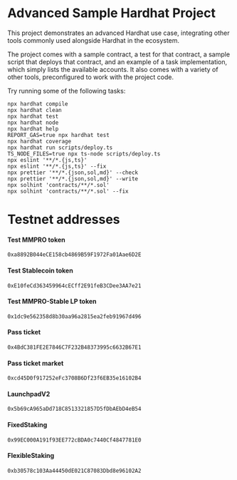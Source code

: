 # Advanced Sample Hardhat Project

This project demonstrates an advanced Hardhat use case, integrating other tools commonly used alongside Hardhat in the ecosystem.

The project comes with a sample contract, a test for that contract, a sample script that deploys that contract, and an example of a task implementation, which simply lists the available accounts. It also comes with a variety of other tools, preconfigured to work with the project code.

Try running some of the following tasks:

```shell
npx hardhat compile
npx hardhat clean
npx hardhat test
npx hardhat node
npx hardhat help
REPORT_GAS=true npx hardhat test
npx hardhat coverage
npx hardhat run scripts/deploy.ts
TS_NODE_FILES=true npx ts-node scripts/deploy.ts
npx eslint '**/*.{js,ts}'
npx eslint '**/*.{js,ts}' --fix
npx prettier '**/*.{json,sol,md}' --check
npx prettier '**/*.{json,sol,md}' --write
npx solhint 'contracts/**/*.sol'
npx solhint 'contracts/**/*.sol' --fix
```

# Testnet addresses

#### Test MMPRO token

```0xa8892B044eCE158cb4869B59F1972Fa01Aae6D2E```

#### Test Stablecoin token

```0xE10feCd363459964cECff2E91feB3CDee3AA7e21```

#### Test MMPRO-Stable LP token

```0x1dc9e562358d8b30aa96a2815ea2feb91967d496```


#### Pass ticket

```0x4BdC381FE2E7846C7F232B48373995c6632B67E1```

#### Pass ticket market

```0xcd45D0f917252eFc3708B6Df23f6EB35e16102B4```

#### LaunchpadV2

```0x5b69cA965aDd718C8513321857D5fDbAEbD4eB54```

#### FixedStaking

```0x99EC000A191f93EE772cBDA0c7440Cf4847781E0```

#### FlexibleStaking

```0xb30578c103Aa44450dE021C87083Dbd8e96102A2```